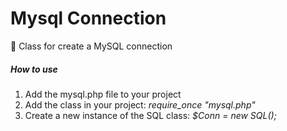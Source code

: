 # Mysql Connection
<p>🚀 Class for create a MySQL connection</p>
<h5>How to use</h5>
<ol>
  <li>Add the mysql.php file to your project</li>
  <li>Add the class in your project: <i>require_once "mysql.php"</i></li>
  <li>Create a new instance of the SQL class: <i> $Conn = new SQL();</i></li>
</ol>
